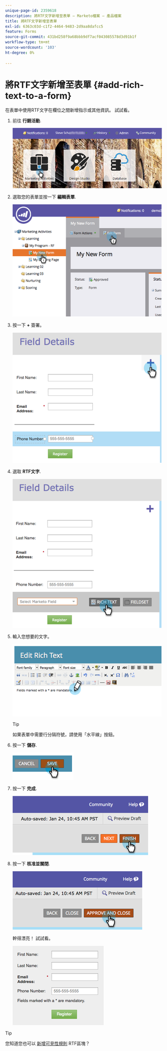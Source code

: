 ```yaml
---
unique-page-id: 2359618
description: 將RTF文字新增至表單 — Marketo檔案 — 產品檔案
title: 將RTF文字新增至表單
exl-id: 6363c03d-c1f2-4464-9483-2d9aa8dafcc5
feature: Forms
source-git-commit: 431bd258f9a68bbb9df7acf043085578d3d91b1f
workflow-type: tm+mt
source-wordcount: '103'
ht-degree: 0%

---
```


# 將RTF文字新增至表單 {#add-rich-text-to-a-form}

在表單中使用RTF文字在欄位之間新增指示或其他資訊。 試試看。

1. 前往 **行銷活動**.

   ![](assets/login-marketing-activities-2.png)

1. 選取您的表單並按一下 **編輯表單**.

   ![](assets/image2014-9-15-16-3a46-3a7.png)

1. 按一下 **+** 簽署。

   ![](assets/image2014-9-15-16-3a46-3a43.png)

1. 選取 **RTF文字**.

   ![](assets/image2014-9-15-16-3a47-3a9.png)

1. 輸入您想要的文字。

   ![](assets/image2014-9-15-16-3a47-3a20.png)

   >[!TIP]
   >
   >如果表單中需要行分隔符號，請使用「水平線」按鈕。

1. 按一下 **儲存**.

   ![](assets/image2014-9-15-16-3a48-3a18.png)

1. 按一下 **完成**.

   ![](assets/image2014-9-15-16-3a48-3a36.png)

1. 按一下 **核准並關閉**.

   ![](assets/image2014-9-15-16-3a48-3a51.png)

   幹得漂亮！ 試試看。

   ![](assets/image2014-9-15-16-3a48-3a58.png)

>[!TIP]
>
>您知道您也可以 [新增可見性規則](/help/marketo/product-docs/demand-generation/forms/form-fields/dynamically-toggle-visibility-of-a-form-field.md) RTF區塊？
